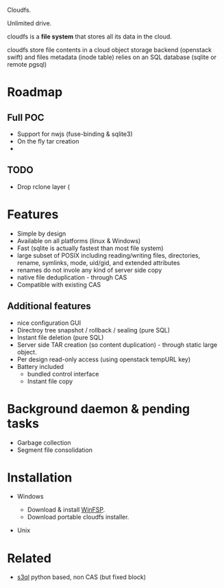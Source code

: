 Cloudfs.

Unlimited drive.


cloudfs is a **file system** that stores all its data in the cloud.

cloudfs store file contents in a cloud object storage backend (openstack swift) and files metadata (inode table) relies on an SQL database (sqlite or remote pgsql)


# Roadmap
## Full POC
* Support for nwjs (fuse-binding & sqlite3)
* On the fly tar creation
* 
## TODO
* Drop rclone layer (


# Features
* Simple by design
* Available on all platforms (linux & Windows)
* Fast (sqlite is actually fastest than most file system)
* large subset of POSIX including reading/writing files, directories, rename,  symlinks, mode, uid/gid, and extended attributes
* renames do not invole any kind of server side copy
* native file deduplication - through CAS
* Compatible with existing CAS

## Additional features
* nice configuration GUI
* Directroy tree snapshot / rollback / sealing (pure SQL)
* Instant file deletion (pure SQL)
* Server side TAR creation (so content duplication) - through static large object.
* Per design read-only access  (using openstack tempURL key)
* Battery included
  * bundled control interface
  * Instant file copy


# Background daemon & pending tasks
* Garbage collection
* Segment file consolidation

# Installation
* Windows
  * Download & install [WinFSP](http://www.secfs.net/winfsp/).
  * Download portable cloudfs installer.

* Unix


# Related
* [s3ql](https://github.com/s3ql/) python based, non CAS (but fixed block)



